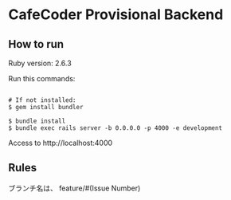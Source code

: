 # CafeCoder Provisional Backend

## How to run

Ruby version: 2.6.3

Run this commands:
```shell script

# If not installed:
$ gem install bundler

$ bundle install
$ bundle exec rails server -b 0.0.0.0 -p 4000 -e development 
```

Access to http://localhost:4000

## Rules
ブランチ名は、 feature/#(Issue Number)